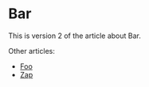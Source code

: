 # Bar

This is version 2 of the article about Bar.

Other articles:
- [Foo](/versioning-test/v2/foo)
- [Zap](/versioning-test/v2/zap)
